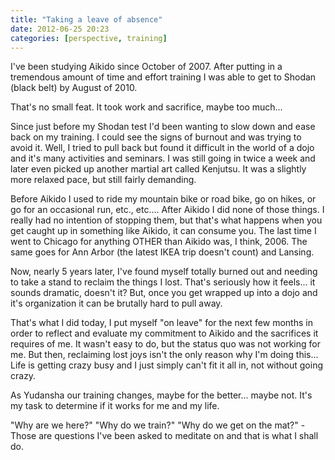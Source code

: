 ```yaml
---
title: "Taking a leave of absence"
date: 2012-06-25 20:23
categories: [perspective, training]
---
```


I've been studying Aikido since October of 2007. After putting in a tremendous amount of time and effort training I was able to get to Shodan (black belt) by August of 2010.

That's no small feat. It took work and sacrifice, maybe too much...

Since just before my Shodan test I'd been wanting to slow down and ease back on my training. I could see the signs of burnout and was trying to avoid it. Well, I tried to pull back but found it difficult in the world of a dojo and it's many activities and seminars. I was still going in twice a week and later even picked up another martial art called Kenjutsu. It was a slightly more relaxed pace, but still fairly demanding.

Before Aikido I used to ride my mountain bike or road bike, go on hikes, or go for an occasional run, etc., etc.... After Aikido I did none of those things. I really had no intention of stopping them, but that's what happens when you get caught up in something like Aikido, it can consume you. The last time I went to Chicago for anything OTHER than Aikido was, I think, 2006. The same goes for Ann Arbor (the latest IKEA trip doesn't count) and Lansing.

Now, nearly 5 years later, I've found myself totally burned out and needing to take a stand to reclaim the things I lost. That's seriously how it feels... it sounds dramatic, doesn't it? But, once you get wrapped up into a dojo and it's organization it can be brutally hard to pull away.

That's what I did today, I put myself "on leave" for the next few months in order to reflect and evaluate my commitment to Aikido and the sacrifices it requires of me. It wasn't easy to do, but the status quo was not working for me. But then, reclaiming lost joys isn't the only reason why I'm doing this... Life is getting crazy busy and I just simply can't fit it all in, not without going crazy.

As Yudansha our training changes, maybe for the better... maybe not. It's my task to determine if it works for me and my life.

"Why are we here?" "Why do we train?" "Why do we get on the mat?" - Those are questions I've been asked to meditate on and that is what I shall do.

